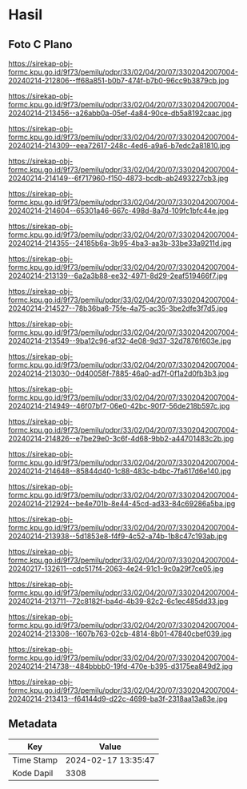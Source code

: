 # Hasil

## Foto C Plano

https://sirekap-obj-formc.kpu.go.id/9f73/pemilu/pdpr/33/02/04/20/07/3302042007004-20240214-212806--ff68a851-b0b7-474f-b7b0-96cc9b3879cb.jpg

https://sirekap-obj-formc.kpu.go.id/9f73/pemilu/pdpr/33/02/04/20/07/3302042007004-20240214-213456--a26abb0a-05ef-4a84-90ce-db5a8192caac.jpg

https://sirekap-obj-formc.kpu.go.id/9f73/pemilu/pdpr/33/02/04/20/07/3302042007004-20240214-214309--eea72617-248c-4ed6-a9a6-b7edc2a81810.jpg

https://sirekap-obj-formc.kpu.go.id/9f73/pemilu/pdpr/33/02/04/20/07/3302042007004-20240214-214149--6f717960-f150-4873-bcdb-ab2493227cb3.jpg

https://sirekap-obj-formc.kpu.go.id/9f73/pemilu/pdpr/33/02/04/20/07/3302042007004-20240214-214604--65301a46-667c-498d-8a7d-109fc1bfc44e.jpg

https://sirekap-obj-formc.kpu.go.id/9f73/pemilu/pdpr/33/02/04/20/07/3302042007004-20240214-214355--24185b6a-3b95-4ba3-aa3b-33be33a9211d.jpg

https://sirekap-obj-formc.kpu.go.id/9f73/pemilu/pdpr/33/02/04/20/07/3302042007004-20240214-213139--6a2a3b88-ee32-4971-8d29-2eaf519466f7.jpg

https://sirekap-obj-formc.kpu.go.id/9f73/pemilu/pdpr/33/02/04/20/07/3302042007004-20240214-214527--78b36ba6-75fe-4a75-ac35-3be2dfe3f7d5.jpg

https://sirekap-obj-formc.kpu.go.id/9f73/pemilu/pdpr/33/02/04/20/07/3302042007004-20240214-213549--9ba12c96-af32-4e08-9d37-32d7876f603e.jpg

https://sirekap-obj-formc.kpu.go.id/9f73/pemilu/pdpr/33/02/04/20/07/3302042007004-20240214-213030--0d40058f-7885-46a0-ad7f-0f1a2d0fb3b3.jpg

https://sirekap-obj-formc.kpu.go.id/9f73/pemilu/pdpr/33/02/04/20/07/3302042007004-20240214-214949--46f07bf7-06e0-42bc-90f7-56de218b597c.jpg

https://sirekap-obj-formc.kpu.go.id/9f73/pemilu/pdpr/33/02/04/20/07/3302042007004-20240214-214826--e7be29e0-3c6f-4d68-9bb2-a44701483c2b.jpg

https://sirekap-obj-formc.kpu.go.id/9f73/pemilu/pdpr/33/02/04/20/07/3302042007004-20240214-214648--85844d40-1c88-483c-b4bc-7fa617d6e140.jpg

https://sirekap-obj-formc.kpu.go.id/9f73/pemilu/pdpr/33/02/04/20/07/3302042007004-20240214-212924--be4e701b-8e44-45cd-ad33-84c69286a5ba.jpg

https://sirekap-obj-formc.kpu.go.id/9f73/pemilu/pdpr/33/02/04/20/07/3302042007004-20240214-213938--5d1853e8-f4f9-4c52-a74b-1b8c47c193ab.jpg

https://sirekap-obj-formc.kpu.go.id/9f73/pemilu/pdpr/33/02/04/20/07/3302042007004-20240217-132611--cdc517f4-2063-4e24-91c1-9c0a29f7ce05.jpg

https://sirekap-obj-formc.kpu.go.id/9f73/pemilu/pdpr/33/02/04/20/07/3302042007004-20240214-213711--72c8182f-ba4d-4b39-82c2-6c1ec485dd33.jpg

https://sirekap-obj-formc.kpu.go.id/9f73/pemilu/pdpr/33/02/04/20/07/3302042007004-20240214-213308--1607b763-02cb-4814-8b01-47840cbef039.jpg

https://sirekap-obj-formc.kpu.go.id/9f73/pemilu/pdpr/33/02/04/20/07/3302042007004-20240214-214738--484bbbb0-19fd-470e-b395-d3175ea849d2.jpg

https://sirekap-obj-formc.kpu.go.id/9f73/pemilu/pdpr/33/02/04/20/07/3302042007004-20240214-213413--f64144d9-d22c-4699-ba3f-2318aa13a83e.jpg


## Metadata

| Key        | Value               |
| ---------- | ------------------- |
| Time Stamp | 2024-02-17 13:35:47 |
| Kode Dapil | 3308                |




